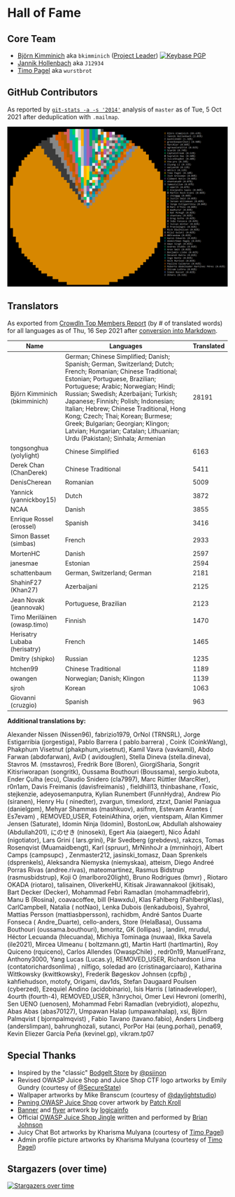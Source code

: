 # Hall of Fame

## Core Team

- [Björn Kimminich](https://github.com/bkimminich) aka `bkimminich`
  ([Project Leader](https://www.owasp.org/index.php/Projects/Project_Leader_Responsibilities))
  [![Keybase PGP](https://img.shields.io/keybase/pgp/bkimminich)](https://keybase.io/bkimminich)
- [Jannik Hollenbach](https://github.com/J12934) aka `J12934`
- [Timo Pagel](https://github.com/wurstbrot) aka `wurstbrot`

## GitHub Contributors

As reported by [`git-stats -a -s '2014'`](https://www.npmjs.com/package/git-stats) analysis of `master` as of Tue, 5 Oct
2021 after deduplication with `.mailmap`.

![Top git contributors](screenshots/git-stats.png)

## Translators

As exported from
[CrowdIn Top Members Report](https://crowdin.com/project/owasp-juice-shop/reports/top-members)
(by # of translated words) for all languages as of Thu, 16 Sep 2021 after
[conversion into Markdown](https://thisdavej.com/copy-table-in-excel-and-paste-as-a-markdown-table/).

| Name                         | Languages                                                                                                                                                                                                                                                                                                                                                                                                                                                             | Translated |
|------------------------------|-----------------------------------------------------------------------------------------------------------------------------------------------------------------------------------------------------------------------------------------------------------------------------------------------------------------------------------------------------------------------------------------------------------------------------------------------------------------------|------------|
| Björn Kimminich (bkimminich) | German; Chinese Simplified; Danish; Spanish; German, Switzerland; Dutch; French; Romanian; Chinese Traditional; Estonian; Portuguese, Brazilian; Portuguese; Arabic; Norwegian; Hindi; Russian; Swedish; Azerbaijani; Turkish; Japanese; Finnish; Polish; Indonesian; Italian; Hebrew; Chinese Traditional, Hong Kong; Czech; Thai; Korean; Burmese; Greek; Bulgarian; Georgian; Klingon; Latvian; Hungarian; Catalan; Lithuanian; Urdu (Pakistan); Sinhala; Armenian | 28191      |
| tongsonghua (yolylight)      | Chinese Simplified                                                                                                                                                                                                                                                                                                                                                                                                                                                    | 6163       |
| Derek Chan (ChanDerek)       | Chinese Traditional                                                                                                                                                                                                                                                                                                                                                                                                                                                   | 5411       |
| DenisCherean                 | Romanian                                                                                                                                                                                                                                                                                                                                                                                                                                                              | 5009       |
| Yannick (yannickboy15)       | Dutch                                                                                                                                                                                                                                                                                                                                                                                                                                                                 | 3872       |
| NCAA                         | Danish                                                                                                                                                                                                                                                                                                                                                                                                                                                                | 3855       |
| Enrique Rossel (erossel)     | Spanish                                                                                                                                                                                                                                                                                                                                                                                                                                                               | 3416       |
| Simon Basset (simbas)        | French                                                                                                                                                                                                                                                                                                                                                                                                                                                                | 2933       |
| MortenHC                     | Danish                                                                                                                                                                                                                                                                                                                                                                                                                                                                | 2597       |
| janesmae                     | Estonian                                                                                                                                                                                                                                                                                                                                                                                                                                                              | 2594       |
| schattenbaum                 | German, Switzerland; German                                                                                                                                                                                                                                                                                                                                                                                                                                           | 2181       |
| ShahinF27 (Khan27)           | Azerbaijani                                                                                                                                                                                                                                                                                                                                                                                                                                                           | 2125       |
| Jean Novak (jeannovak)       | Portuguese, Brazilian                                                                                                                                                                                                                                                                                                                                                                                                                                                 | 2123       |
| Timo Meriläinen (owasp.timo) | Finnish                                                                                                                                                                                                                                                                                                                                                                                                                                                               | 1470       |
| Herisatry Lubaba (herisatry) | French                                                                                                                                                                                                                                                                                                                                                                                                                                                                | 1465       |
| Dmitry (shipko)              | Russian                                                                                                                                                                                                                                                                                                                                                                                                                                                               | 1235       |
| htchen99                     | Chinese Traditional                                                                                                                                                                                                                                                                                                                                                                                                                                                   | 1189       |
| owangen                      | Norwegian; Danish; Klingon                                                                                                                                                                                                                                                                                                                                                                                                                                            | 1139       |
| sjroh                        | Korean                                                                                                                                                                                                                                                                                                                                                                                                                                                                | 1063       |
| Giovanni (cruzgio)           | Spanish                                                                                                                                                                                                                                                                                                                                                                                                                                                               | 963        |

**Additional translations by:**

Alexander Nissen (Nissen96), fabrizio1979, OrNol (TRNSRL), Jorge Estigarribia (jorgestiga), Pablo Barrera (
pablo.barrera)
, Coink (CoinkWang), Phakphum Visetnut (phakphum_visetnut), Kamil Vavra (vavkamil), Abdo Farwan (abdofarwan), AviD (
avidouglen), Stella Dineva (stella.dineva), Stavros M. (msstavros), Fredrik Bore (Boren), GiorgiSharia, Songrit
Kitisriworapan (songritk), Oussama Bouthouri (Boussama), sergio.kubota, Ender Çulha (ecu), Claudio Snidero (cla7997),
Marc Rüttler (MarcRler), r0n1am, Davis Freimanis (davisfreimanis)
, fieldhill13, thinbashane, rToxic, stejkenzie, adeyosemanputra, Kylian Runembert (FunnHydra), Andrew Pio (siranen),
Henry Hu (
ninedter), zvargun, timexlord, ztzxt, Daniel Paniagua (danielgpm), Mehyar Shammas (mashkuov), asifnm, Estevam Arantes (
Es7evam)
, REMOVED_USER, FoteiniAthina, orjen, vientspam, Allan Kimmer Jensen (Saturate), Idomin Ninja (Idomin), BostonLow,
Abdullah alshowaiey (Abdullah201), にのせき (ninoseki), Egert Aia (aiaegert), Nico Ådahl (nigotiator), Lars Grini (
lars.grini), Pär Svedberg (grebdevs), rakzcs, Tomas Rosenqvist (Muamaidbengt), Karl (spruur), MrNinhoJr a (mrninhojr),
Albert Camps (campsupc)
, Zenmaster212, jasinski_tomasz, Daan Sprenkels (dsprenkels), Aleksandra Niemyska (niemyskaa), atteism, Diego Andreé
Porras Rivas (andree.rivas), mateomartinez, Rasmus Bidstrup (rasmusbidstrup), Koji O (marlboro20light), Bruno
Rodrigues (bmvr)
, Riotaro OKADA (riotaro), talisainen, OliverkeHU, Kitisak Jirawannakool (jkitisak), Bart Decker (Decker), Mohammad
Febri Ramadlan (mohammadfebrir), Manu B (Rosina), coavacoffee, bill (Hawxdu), Klas Fahlberg (FahlbergKlas),
CarlCampbell, Natalia (
notNao), Lenka Dubois (lenkadubois), Syahrol, Mattias Persson (mattiasbpersson), rachidbm, André Santos Duarte Fonseca (
Andre_Duarte), cello-anders, Store (HelaBasa), Oussama Bouthouri (oussama.bouthouri), bmoritz, GK (lollipas)
, landinl, mrudul, Héctor Lecuanda (hlecuanda), Michiya Tominaga (nuwaa), Ilkka Savela (ile2021), Mircea Ulmeanu (
boltzmann.gt), Martin Hartl (hartlmartin), Roy Quiceno (rquiceno), Carlos Allendes (OwaspChile)
, redr0n19, ManuelFranz, Anthony3000, Yang Lucas (Lucas.y), REMOVED_USER, Richardson Lima (contatorichardsonlima)
, nilfigo, soledad aro (cristinagarciaaro), Katharina Wittkowsky (kwittkowsky), Frederik Bøgeskov Johnsen (cpfbj)
, kahfiehudson, motofy, Origami, dav1ds, Stefan Daugaard Poulsen (cyberzed), Ezequiel Andino (acidobinario), Isis
Harris (
latinadeveloper), 4ourth (fourth-4), REMOVED_USER, h3nrychoi, Omer Levi Hevroni (omerlh), Sen UENO (uenosen), Mohammad
Febri Ramadlan (vebryidiot), alopezhu, Abas Abas (abas70127), Umpawan Halap (umpawanhalap), xsi, Björn Palmqvist (
bjornpalmqvist)
, Fabio Tavano (tavano.fabio), Anders Lindberg (anderslimpan), bahrunghozali, sutanci, PorPor Hai (eung.porhai), pena69,
Kevin Eliezer García Peña (kevinel.gp), vikram.tp07

## Special Thanks

* Inspired by the "classic"
  [BodgeIt Store](https://github.com/psiinon/bodgeit) by
  [@psiinon](https://github.com/psiinon)
* Revised OWASP Juice Shop and Juice Shop CTF logo artworks by Emily Gundry (courtesy
  of [@SecureState](https://github.com/SecureState))
* Wallpaper artworks by Mike Branscum (courtesy of
  [@daylightstudio](https://github.com/daylightstudio))
* [Pwning OWASP Juice Shop](https://leanpub.com/juice-shop) cover artwork
  by [Patch Kroll](https://99designs.de/profiles/3099878)
* [Banner](https://github.com/OWASP/owasp-swag/tree/master/projects/juice-shop/banners)
  and
  [flyer](https://github.com/OWASP/owasp-swag/tree/master/projects/juice-shop/flyers)
  artwork by [logicainfo](https://99designs.de/profiles/logicainfo)
* Official
  [OWASP Juice Shop Jingle](https://soundcloud.com/braimee/owasp-juice-shop-jingle)
  written and performed by [Brian Johnson](https://github.com/braimee)
* Juicy Chat Bot artworks by Kharisma Mulyana (courtesy of
  [Timo Pagel](https://github.com/wurstbrot/))
* Admin profile picture artworks by Kharisma Mulyana (courtesy of
  [Timo Pagel](https://github.com/wurstbrot/))

## Stargazers (over time)

[![Stargazers over time](https://starchart.cc/juice-shop/juice-shop.svg)](https://starchart.cc/juice-shop/juice-shop)
